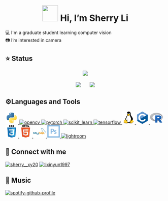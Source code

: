 <h1 align="center"> <img src="https://i.pinimg.com/originals/00/4b/17/004b173f6e3d6843df10114e087f30a8.gif" width="50" height="50" /> Hi, I’m Sherry Li </h1>

💻 I'm a graduate student learning computer vision <br>
📷 I’m interested in camera

## ⭐️ Status
<div align="center">
<img src="https://github-profile-summary-cards.vercel.app/api/cards/profile-details?username=sherry-lxy&theme=monokai" width="700px">
</div>
<br>
<div align="center">
<img src="https://github-readme-stats.vercel.app/api?username=sherry-lxy&theme=radical&show_icons=true" width="520px">　　<img src="https://github-readme-stats.vercel.app/api/top-langs/?username=sherry-lxy&theme=radical&show_icons=true" width="300px">
</div>

## ⚙️Languages and Tools
<p align="left">
<!--- Python --->  
<a href="https://www.python.org" target="_blank"> <img src="https://raw.githubusercontent.com/devicons/devicon/master/icons/python/python-original.svg" alt="python" width="40" height="40"/> </a> 
<!--- OpenCV --->
<a href="https://opencv.org/" target="_blank"> <img src="https://www.vectorlogo.zone/logos/opencv/opencv-icon.svg" alt="opencv" width="40" height="40"/> </a> 
<!--- Pytorch --->  
<a href="https://pytorch.org/" target="_blank"> <img src="https://www.vectorlogo.zone/logos/pytorch/pytorch-icon.svg" alt="pytorch" width="40" height="40"/> </a> 
<!--- scikit-learn --->  
<a href="https://scikit-learn.org/" target="_blank"> <img src="https://upload.wikimedia.org/wikipedia/commons/0/05/Scikit_learn_logo_small.svg" alt="scikit_learn" width="40" height="40"/> </a> 
<!--- tensorflow --->  
<a href="https://www.tensorflow.org" target="_blank"> <img src="https://www.vectorlogo.zone/logos/tensorflow/tensorflow-icon.svg" alt="tensorflow" width="40" height="40"/> </a>
<!--- Linux --->
<a href="https://www.linux.org/" target="_blank"> <img src="https://raw.githubusercontent.com/devicons/devicon/master/icons/linux/linux-original.svg" alt="linux" width="40" height="40"/> </a>
<!--- C --->
<a href="https://www.cprogramming.com/" target="_blank"> <img src="https://raw.githubusercontent.com/devicons/devicon/master/icons/c/c-original.svg" alt="c" width="40" height="40"/> </a>
<!--- R --->
<a href="https://cran.r-project.org/" target="_blank"> <img src="https://raw.githubusercontent.com/devicons/devicon/master/icons/r/r-original.svg" alt="r" width="40" height="40"/> </a>
<!--- CSS --->
<a href="https://www.w3schools.com/css/" target="_blank"> <img src="https://raw.githubusercontent.com/devicons/devicon/master/icons/css3/css3-original-wordmark.svg" alt="css3" width="40" height="40"/> </a>
<!--- HTML --->
<a href="https://www.w3.org/html/" target="_blank"> <img src="https://raw.githubusercontent.com/devicons/devicon/master/icons/html5/html5-original-wordmark.svg" alt="html5" width="40" height="40"/> </a>
<!--- MySQL ---> 
<a href="https://www.mysql.com/" target="_blank"> <img src="https://raw.githubusercontent.com/devicons/devicon/master/icons/mysql/mysql-original-wordmark.svg" alt="mysql" width="40" height="40"/> </a>
<!--- PhotoShop --->  
<a href="https://www.photoshop.com/en" target="_blank"> <img src="https://raw.githubusercontent.com/devicons/devicon/master/icons/photoshop/photoshop-line.svg" alt="photoshop" width="40" height="40"/> </a> 
<!--- PhotoShop --->  
<a href="https://www.photoshop.com/en" target="_blank"> <img src="https://user-images.githubusercontent.com/52001212/123638765-7e25e100-d85a-11eb-83c3-68fdb7191200.png" alt="lightroom" width="40" height="40"/> </a> 
</p>

## 📧 Connect with me
<p align="left">
<!--- Instegram --->
<a href="https://instagram.com/sherry__xy20" target="blank"><img align="center" src="https://raw.githubusercontent.com/rahuldkjain/github-profile-readme-generator/master/src/images/icons/Social/instagram.svg" alt="sherry__xy20" height="30" width="40" /></a>
<!--- Twitter --->
<a href="https://twitter.com/lixinyun1997" target="blank"><img align="center" src="https://raw.githubusercontent.com/rahuldkjain/github-profile-readme-generator/master/src/images/icons/Social/twitter.svg" alt="lixinyun1997" height="30" width="40" /></a>
</p>

## 🎵 Music
[![spotify-github-profile](https://spotify-github-profile.vercel.app/api/view?uid=31cbegx3aphjhf3b2fvvx57lhk54&cover_image=true&theme=default)](https://github.com/kittinan/spotify-github-profile)

<!---
sherry-lxy/sherry-lxy is a ✨ special ✨ repository because its `README.md` (this file) appears on your GitHub profile.
You can click the Preview link to take a look at your changes.
--->
